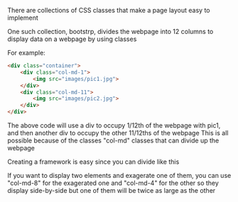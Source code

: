 There are collections of CSS classes that make a page layout easy to implement

One such collection, bootstrp, divides the webpage into 12 columns to display data on a webpage by using classes

For example:

```HTML
<div class="container">
    <div class="col-md-1">
        <img src="images/pic1.jpg">
    </div>
    <div class="col-md-11">
        <img src="images/pic2.jpg">
    </div>
</div>
```
The above code will use a div to occupy 1/12th of the webpage with pic1, and then another div to occupy the other 11/12ths of the webpage
This is all possible because of the classes "col-md" classes that can divide up the webpage


Creating a framework is easy since you can divide like this

If you want to display two elements and exagerate one of them, you can use "col-md-8" for the exagerated one and "col-md-4" for the other so they display side-by-side but one of them will be twice as large as the other

